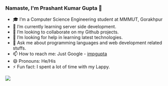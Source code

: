 ### Namaste, I'm Prashant Kumar Gupta 👋

- 🎓 I’m a Computer Science Engineering student at MMMUT, Gorakhpur
- 🌱 I’m currently learning server side development.
- 👯 I’m looking to collaborate on my Github projects.
- 🤔 I’m looking for help in learning latest technologies.
- 💬 Ask me about programming languages and web development related stuffs.
- 📫 How to reach me: Just Google - [impgupta](https://www.google.com/search?q=impgupta)
- 😄 Pronouns: He/His
- ⚡ Fun fact: I spent a lot of time with my Lappy.
<img src="https://github-readme-stats.vercel.app/api?username=iamPGupta&&show_icons=true&title_color=ffffff&icon_color=bb2acf&text_color=daf7dc&bg_color=151515">
